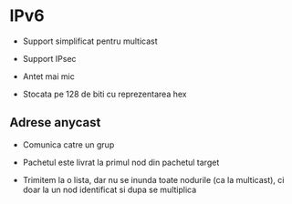 # IPv6

- Support simplificat pentru multicast

- Support IPsec

- Antet mai mic

- Stocata pe 128 de biti cu reprezentarea hex

## Adrese anycast

- Comunica catre un grup

- Pachetul este livrat la primul nod din pachetul target

- Trimitem la o lista, dar nu se inunda toate nodurile (ca la multicast), ci doar la un nod identificat si dupa se multiplica
